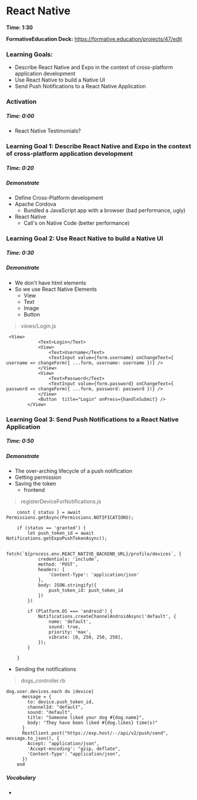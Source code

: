 # React Native

**Time: 1:30** 

**FormativeEducation Deck:** <https://formative.education/projects/47/edit>


### Learning Goals:
- Describe React Native and Expo in the context of cross-platform application development
- Use React Native to build a Native UI
- Send Push Notifications to a React Native Application



### Activation 

##### Time: 0:00
- React Native Testimonials?



### Learning Goal 1: Describe React Native and Expo in the context of cross-platform application development

##### Time: 0:20

##### Demonstrate 
- Define Cross-Platform development
- Apache Cordova 
  - Bundled a JavaScript app with a browser (bad performance, ugly)
- React Native 
  - Call's on Native Code (better performance)



### Learning Goal 2: Use React Native to build a Native UI

##### Time: 0:30

##### Demonstrate
- We don't have html elements
- So we use React Native Elements
  - View
  - Text
  - Image
  - Button

> views/Login.js

```
 <View>
            <Text>Login</Text>
            <View>
                <Text>Username</Text>
                <TextInput value={form.username} onChangeText={ username => changeForm({ ...form, username: username })} />
            </View>
            <View>
                <Text>Password</Text>
                <TextInput value={form.password} onChangeText={ password => changeForm({ ...form, password: password })} />
            </View>
            <Button  title="Login" onPress={handleSubmit} />
        </View>
```





### Learning Goal 3: Send Push Notifications to a React Native Application

##### Time: 0:50

##### Demonstrate

- The over-arching lifecycle of a push notification
- Getting permission
- Saving the token
  - frontend

> registerDeviceForNotifications.js

```
	const { status } = await Permissions.getAsync(Permissions.NOTIFICATIONS);

    if (status == 'granted') {
        let push_token_id = await Notifications.getExpoPushTokenAsync();

        fetch(`${process.env.REACT_NATIVE_BACKEND_URL}/profile/devices`, {
            credentials: 'include',
            method: 'POST',
            headers: {
                'Content-Type': 'application/json'
            },
            body: JSON.stringify({
                push_token_id: push_token_id
            })
        })

        if (Platform.OS === 'android') {
            Notifications.createChannelAndroidAsync('default', {
                name: 'default',
                sound: true,
                priority: 'max',
                vibrate: [0, 250, 250, 250],
            });
        }

    }
```

* Sending the notifications

> dogs_controller.rb

```
dog.user.devices.each do |device|
      message = {
        to: device.push_token_id,
        channelId: "default",
        sound: "default",
        title: "Someone liked your dog #{dog.name}",
        body: "They have been liked #{dog.likes} time(s)"
      }
      RestClient.post("https://exp.host/--/api/v2/push/send", message.to_json(), {
        Accept: "application/json",
        'Accept-encoding': "gzip, deflate",
        'Content-Type': "application/json",
      })
    end
```





##### Vocabulary

- 